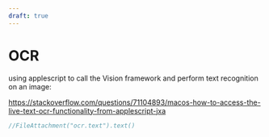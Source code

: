 ```yaml
---
draft: true
---
```


# OCR

using applescript to call the Vision framework and perform text recognition on an image:

https://stackoverflow.com/questions/71104893/macos-how-to-access-the-live-text-ocr-functionality-from-applescript-jxa

```js echo
//FileAttachment("ocr.text").text()
```
